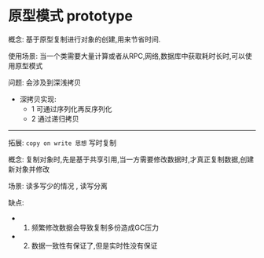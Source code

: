 # 原型模式 prototype
概念: 基于原型复制进行对象的创建,用来节省时间.


使用场景: 当一个类需要大量计算或者从RPC,网络,数据库中获取耗时长时,可以使用原型模式


问题: 会涉及到深浅拷贝

- 深拷贝实现: 
  - 1 可通过序列化再反序列化 
  - 2 通过递归拷贝


---

拓展: `copy on write 思想`      写时复制

概念: 复制对象时,先是基于共享引用,当一方需要修改数据时,才真正复制数据,创建新对象并修改

场景: 读多写少的情况  , 读写分离

缺点: 
- 1. 频繁修改数据会导致复制多份造成GC压力
- 2. 数据一致性有保证了,但是实时性没有保证

